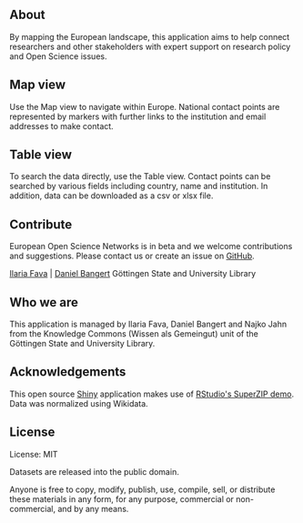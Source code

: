 ## About 

By mapping the European landscape, this application aims to help connect researchers and other stakeholders with expert support on research policy and Open Science issues.

## Map view

Use the Map view to navigate within Europe. National contact points are represented by markers with further links to the institution and email addresses to make contact.

## Table view

To search the data directly, use the Table view. Contact points can be searched by various fields including country, name and institution. In addition, data can be downloaded as a csv or xlsx file. 

## Contribute

European Open Science Networks is in beta and we welcome contributions and suggestions. Please contact us or create an issue on [GitHub](https://github.com/subugoe/eu_open_science_networks_map).

[Ilaria Fava](mailto:fava@sub.uni-goettingen.de) | [Daniel Bangert](mailto:bangert@sub.uni-goettingen.de)
Göttingen State and University Library

## Who we are

This application is managed by Ilaria Fava, Daniel Bangert and Najko Jahn from the Knowledge Commons (Wissen als Gemeingut) unit of the Göttingen State and University Library. 

## Acknowledgements

This open source [Shiny](https://shiny.rstudio.com/) application makes use of [RStudio's SuperZIP demo](https://github.com/rstudio/shiny-examples/tree/master/063-superzip-example). Data was normalized using Wikidata.

## License

License: MIT

Datasets are released into the public domain.

Anyone is free to copy, modify, publish, use, compile, sell, or distribute these materials in any form, for any purpose, commercial or non-commercial, and by any means.

